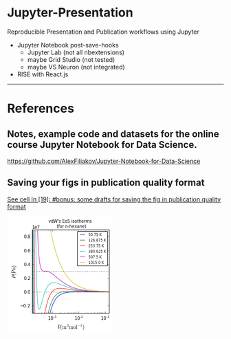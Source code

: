 
# Jupyter-Presentation

Reproducible Presentation and Publication workflows using Jupyter

- Jupyter Notebook post-save-hooks
    - Jupyter Lab (not all nbextensions)
    - maybe Grid Studio (not tested)
    - maybe VS Neuron (not integrated)
- RISE with React.js

---

# References

## Notes, example code and datasets for the online course Jupyter Notebook for Data Science.

https://github.com/AlexFiliakov/Jupyter-Notebook-for-Data-Science

## Saving your figs in publication quality format

[See cell In [19]: #bonus: some drafts for saving the fig in publication quality format](https://github.com/AlexFiliakov/PyTherm-applied-thermodynamics/blob/master/contents/main-lectures/2-numpy-matplotlib-vdW-EoS-isotherms.ipynb)

<img style="background:white" src="data:image/png;base64,iVBORw0KGgoAAAANSUhEUgAAAPUAAAERCAYAAACjE+FFAAAABHNCSVQICAgIfAhkiAAAAAlwSFlz%0AAAALEgAACxIB0t1+/AAAIABJREFUeJzsnXd8VFX2wL93ambSE0ggBBJ6kQ5BBAMkFLFjW5UVO7ru%0AKri4trUQy+qygD917b2siA2xo0LovYTQIVQpISG9t5n7++PNhEkyycyESWbCzPfzeZ955b77zkvm%0AzLnlnHuElBI/fvycP6g8LYAfP37ci1+p/fg5z/ArtR8/5xl+pfbj5zzDr9R+/Jxn+JXaj5/zDL9S%0AtxGEEJmWz2+FEEmW/QAhRKUQYqLlWCeEyBEKy52sN04IUSKE2CaESLN8jmyivEoI8boQYqdlWyOE%0AMNYr01EI8VEz3nGsEGKozfFyIUQvV+vxdTSeFsCP01gdCjYAI4HlwDBgl+X4d2AIkC6llEIIV+re%0AIaUc5WTZGwGjlHIAgBCiB1BdR1ApM4HbXRHAwjjgNLCtGffWQQihklKaz7WetojfUnsYIcR8IcSf%0AbY6/EEJcLIQwCiEWCSF2CSHetLllA3ChZf9C4DUgweZ4vWU/11JffyHEFosF3iqECLEnRiOyPWmx%0AxtuFEFdYTncATlnLSCkPSimr690XJ4RYb9lPEkLssDx/teWcQQixwHJ+tRCihxAiFvgL8E9LWauF%0AvtMi/1YhRCfL/VFCiMVCiE1CiJWWHxarZX9JCLEZuN5yPM9S30YhxDAhxFIhxEEhxKWNydfmkVL6%0ANw9uKFb2W8t+AHDAsv8wMM+yfxVgsuwbgROW/S+BGGCV5XgBcEW9+l8FbrOpX1XvehxQgmId0yyf%0AHVB+KDagtOY6AEcsz+4MHAM2Ai8Ave28UxywzrL/PTDWsh9s824vW/YvBX637M8G7rGpZznwhGV/%0AFvCcZf8zYLBlfzjwg035f9W7/zHL/kvAOkALDGhKvra++S21h5FSbgD6WvqllwG/WS6NAhZaynwP%0AlFn2y4BsIUQ8ECulPAUctFgrW0ttZT3wiBDiH0CUtN8k3SGlHCqlHGL5PG15/tdSyhrL8VbgAinl%0AcaAn8CwQBGwQQvRt4hXXAXOFEH9D+VGxvtv/LO/zC9Cnifu/t3ymAfGW/WTgAyFEGvAuEG1T/qt6%0A9/9o+dyJosjVKF2Wzk3I16bxK7V38DNwBXA98LXNeVvHfNsm8gbgGuCk5XgTZ615rm3FUsrPrdeA%0A5UKI3s2Usfb5UsoqKeVPUsoZKMp5aWM3SSn/DdwNhKP8AES4+NxKy6cZUFv3bX6EhkgpR9iUL6t3%0Af5XN/VUWmaS1rnrybRRChLson9fhV2rv4GvgFmAEsNJybh1wE4ClP2uwKb8ReMDyaT2+H0XZ6yCE%0AiJdSHpJS/p+lbntKba9PvQ64RgihEUJ0AAYDu4UQQ4QQ0Za6tShW9o/GXkwI0VVKuUNK+TxwFIgF%0A1tq822Rgj6V4MWCvz1+f1UKI6Zb7hRCivxP3NBDNjnxHOGvB2yx+pfYCpJTrUJTmd4sVAXgd6CGE%0A2IliCbNsbtmA0m+1KvUOIIqGTW+AmyyDbdtQmstL7JTpX29Ka7KUcjNKCyLNcs8DlqZ/FPCzECLd%0Acm27lPJrO3VamWV5/nZgn5Ryh+XdYix1PAH8zVL2B2CaZVCsF3VbKrbMAC611LkTpduCnfJNhSBa%0Ar9mTr00jzn6H/Pjxcz7gt9R+/Jxn+JXaj5/zDL9S+/FznuFX6vMMIUSQEGKJZV8vhFhmGXga24LP%0AnC2EuKel6ncVIcT7QoienpbDU/iV+vxjOhanFWAoUCilHCalXNnEPYDiL92ikrUe7wD/8LQQnuJ8%0A+Sc6heUXPEsI4XDawuJDbJ3i2S+EyGsNGd3AjcD3QohQ4BNgrOUdwoUQd1h8uXfYzPPGWd7zC2C3%0AbUWWa1uFEP8TQuwVQrzexHOHW/y4M4QQEyz3q4UQL1v8rrcJIS63nH/T4sGFEGKmEOJVy/69Fn/u%0A7UKI923kWC6E+LezPuBSyo0owSG+iaf9VFtzAy5GmQ/e4eJ99wPveVp+J+TUARk2x2OBBZb9TkAG%0AEIwyX70X6IIy310J9LFTXxyKh1Y3FAOQBnS3U242sMSyPxRYY9m/F5hh2Q9Gcc9U2+yPQ5lnNljK%0AhNnU+TpwpWXfJR9wy/ESe+/kC5tPhV5KKdcIIeJszwkhuqF8gdqhfIGnSykP1Lv1ZuDp1pHynIgE%0A8hu5Nhz4VUpZDCCE+AnFV3wTsFdKua+R+/ZKKQ9b7tmB4n99yE65nyyfaSg/BgATUfza77AcBwIx%0AUsrjQohHUMJFJ0spyy3XBwshnkfxKgtF8VT7wXLN1gf8Tst+sqV+q0ecbbRYDkogSmPvdd7iU0rd%0ACO8A90opDwkhRgBvAuOtF4UQXVC+yKmeEc8lKqjrTlof0ch+fX9pWypt9s2AWghxHfAkilfWZbbl%0ApJRSCGH10RbAXVIJWqnPAJTw0Bibc+8Cl0gpDwshHkL5EagvRwMf8EbkDgDKG7l2XuNTfer6CCEC%0AUSKGvrJE/LxN3YgfUHyUv5aWNp03I6XMRwmPtMdmINkyOh6E4npqdTNtakWFBteklN/IuhFdjd2z%0AFPir1ZIKIQZZPnsBU1EWefinEKK9pbwRyBFCBKCMDTiiKR/w7sB+J+o47/BppUZ5/3xZN+KnfnDA%0ATcDnHpCtuawWQiTUPymVEM05KP7h64D5UkprIIYzPtJNlWvM5/ptFJ/1dIsP+1OW8+8C90spT6J0%0Aa6wDcC+gNK+XUXf1E5d8wIUSCVYqpSxo4r3OW3zO91soccg/yLPL8axBCdj/2nI8UFqc+oUQfYCf%0ApZTdPCSuywhlfbGbpZQzPS2LpxBC3AtUSyk/8LQsnsCnLLUQYgGKleolhPjDMoDzZ+AuyzTKLpTY%0AYys3cnbOt01g6b+e8xpfbZxi4GNPC+EpfM5S+/FzvuNTltqPH1/AZ6a0hBD+Jomf8wYpZaMzFj5l%0AqR988jSBKVFIKZk9ciRy3jyklDx5+DDPHjlSxytn89DNFG4uVMrOnt2o905j1+ydr3/O3vGBAzM5%0Aduw/da419XxXNlfqcVTWXe/d2DV3vbM739vd/2tn/h72Nkf4lFLbMq5LFzArC2tqhKC63h9LFaDC%0AXKFcHzduXOP1NHLN3vn65+wdBwcPoaQkrclnNhdX6nRU1l3v7ehv4g7c9d7u/l8788xm4a5fQ2/f%0AAPngk6dlYEqUlFJK+fDDUs6ZI6WU8l9Hj8rHDx2StqQlp8nc33Nla1NcnC43buxT59zs2bNbXQ5P%0A44vvLKVz741lQdTGNp+11AhRx1LXNGGpWxOjsS8VFccwmUprz7WE9fJG4uPjEUIghOCZZ56p3fel%0Azd57x8fHu/R39JmBsgaoVGBRZEfN79YVS4vR2JeSkh2Ehl4E+I5SHzt2zKk+o69xNl7FOfyWGtB6%0AkaUGCA4eSkmJr/uP+GkuvqvU9Sx1A6U2eFKpEygu3uKRZ/tp+/iUUtdpxdTrU1eb6yqwKkCFudxT%0ASj2coqLNHnm2L3Ds2DE6dOhAcnIykydPrj0/b948EhMTmTZtGiaTqc49c+bMISkpiaSkJIKCgigo%0AKGDlypXEx8eTnJzM7bff3uA5SUlJmM1mysvLGT9+POvX28u14H58SqnrYGOpva35HRg4gIqKI9TU%0AlHjk+b7ApEmTSE1NZckSJWHJmTNnWLFiBatXr2bgwIEsXry4TvlHH32U5cuX8/XXXzNixAjCwsIA%0AuPXWW0lNTeWjjz5q8AwhBCaTiVtuuYUZM2Zw0UUXtfh7gS8rtZeOfoMyWBYYOICSkjSPPN8XSE1N%0AZezYsbz88ssAbNmypXZAsimr+v3333PVVWdjfhYsWMDYsWNZuLBh3I+UkgceeIDk5GSuvvpq979E%0AI/iuUnvp6LeV4ODhFBf7m+Cg/P66sjkiJiaGjIwMli9fzrJly9i1axcFBQWEhCi5+UJDQykosB+K%0A/e2333LNNdcAkJCQwP79+/nll1949dVXyc3NbVB+6dKlTJ06tfkv3wy8XqmFEJOFEPuEEAeEEI/a%0AuR4ihPjeEjq5Uwhxu5MVnx39Vqm8ylIDhIQk+JXagpSubY7QarUYDAZUKhWXX345u3btIjQ0lMLC%0AQgCKiopqm9e2lJSUkJubS1ycsgSb0WhErVZjNBoZM2YMGRkZDe557bXXuPHGGxv00VsSr1ZqoaxD%0A/RpwCXABcLNl4QJb/gbsllIOBpKA+UIIx/PvDka/1Qa1hy21fwS8pSgpOTtWsXbtWrp3705CQgKr%0AVq0CFOs6cuTIBvf98ssvXHrp2VTcxcXFAJhMJjZv3mzXSWTSpElcccUV3H///W5+i8bxaqVGydec%0AIaU8JqWsRlmwoH7nRKIsOYvlM1dKWeOwZpXKad9vT2A09qaqKovq6sYWB/XTXFavXs3w4cO5+OKL%0AiY2NJSEhgfbt25OYmEhiYiLp6elMmTIFgJkzzy4gs3jxYq699tra4y+//JILL7yQxMREpkyZQocO%0AHeo8x+o0MmPGDKSUvP56U8umu5GmfEg9vQHXAe/YHN8CvFqvTBDKSp+ngCLg0kbqkrOetvH9fvFF%0AKR95REop5a+5uXLi9u11/GtP/++03D11t0M/3JYkLW2czM1d4lEZWhPl6+inPvX/Ljjw/T4f3EQv%0AAdKklMlCiO7A75Z1xhrMB61bMZcqUUKKTGFcZibjQkOBJka/PTRPbSUkZCRFRRuIiLjEo3L48Twp%0AKSlOl/V2pT6JkkXCSqzlnC13AC8CSGXt7iNAH6BBh3TUuIfZqfqUlNkpMHcuZGUB3tn8BggJuYiT%0AJ9/wqAx+vANbpX7mmWeaLOvtferNQA+h5HTSoSzX+329MscAa+6maKAXcNhhzY6cT4wqTKWtN2Jp%0Aj5CQCyku3oiUnv1x8dO28GqlllKaUPJY/YaSvG2hlHKvUBKpWVOnPg+MEkpKmN+BR6SUjpPZOXA+%0A0YRoMBV7Vql1umg0mnDKynxyTXo/zcTbm99IKZcAveude9tmPxOlX+1cfdZ14es7n9Tz/VaHqKkp%0AcjyI3tKEhFxEUdF6AgP7eloUP20Er7bU7kYgzuZ6cBB6qQ5We9xSw9nBMj/uIzMzk2HDhmE0GjFb%0AvgNHjx5lzJgxjBs3jltuuaU2rnv79u1MmjSJ8ePH88svv9SpJysrqzbI4+677wbg119/rT0XExPD%0A998rvcWwsDCSk5NJTk5u4K32zDPPkJqqpGp78MEHa11Xm4tvKbWtC6EDN1FNiAZTkTcotWKp/biP%0AyMhIUlNT6ziYhIeH89NPP7FixQri4+P5+eefAXjuuef4/vvvWbZsWR3HE1D8vu+66y6WL1+OSqVi%0A586dXHLJJSxfvpzly5cTFxfHhAkTABgwYACpqamkpqba9VYDmD9/Pmq1mgcffPCc3s+nlLoOjgI6%0ADCrM1WbM1Z4dpAoKGkRFxVGqq30yLVSLoNPpCA0NrbPKSmhoKMHBig+TVqtFrVZz5MgRKioquO66%0A67j22ms5c+ZMnXp69epVa3WLi4vrKOuRI0eIjo7GaFTyFe7du5exY8fy+OOP25Vp4cKFbNmyhfnz%0A55/z+3l9n7rFsB39tuP7LYRAE6wMlqkiPPfbp1JpCQ5OoKhoHZGRlzm+4TxEPOPacj5ytnNLItlb%0AJujUqVMsXbqUp556ik2bNpGRkcGOHTtYsWIFzz//PK+88kpt2REjRvD444/z5ptvkpCQQOfOnWuv%0ALVq0qDbwA+DgwYOEhYVx33338eOPP3LFFVfUee5XX33Fd99959J7NobfUmO/+Q3eM1gWGnoxhYVr%0APC2Gx5CzpUtbc6mqquL222/nvffeQ6VSERoaSkJCAgEBASQnJ7NvX9389fPnzyclJYXdu3cTEhLC%0AmjVn/0c//PBDnRBNqxW/+uqr2bVrV4Nnv/LKK8yaNYsTJ040W34rvqvUDuapwXv61aGhiRQWrva0%0AGOcdVrdKK/fccw/3338/vXsrky09e/YkOzsbs9lMWloaXbt2bVBHeHg4oPTTrVFeWVlZ6PX62mtl%0AZWW1A3LWAJL6xMbG8uabb3LTTTdRXl5+Tu/lu0rtoE8N3mOpQ0JGUlychslU4WlRzgtqamqYOHEi%0AO3bsYPLkyWzevJkNGzbw7bff8vLLL5OcnMx3332HRqPh7rvvZty4cTz22GO1/eFZs2YhpeS+++7j%0AmWeeISkpqXaQDOC7776rsyhCRkYGCQkJjBs3jhMnTnD99dfXkcfaDUhISOCvf/2r3aWRXMFnsl4K%0AIeQ/ZmfxBv0pTcmG996DDRvgvfcoqqmh0/r1FCcm1rknfXI6sTNjibw00kNSn2XLluH06PEyYWEX%0Ae1qUFkMI4V8i2A71/y6WY38uLQDqT2k1MU8N3tP8BggLS/TpfrUf5/EtpbalDTW/wd+v9uM8vqvU%0AdlY+qd/0s05peQOhoWMoLFyL2ewdPzJ+vBffVWobSy2EQA2Y6ruKepGl1unaERDQxZ+5w49DfFep%0AbSw1NBGp5SV9aoCwsHEUFCz3tBh+vBzfVWobSw32HVC8JajDSlhYEvn5fqU+VzZt2sTo0aMZM2YM%0ADz30UO15e0EXY8eOZdy4cUycOJGcnJw69Xz88ce1wRsRERHs2LGj0ewfVu644w4OHz6MlJIbbriB%0ARYsWuf39fFep61lqe66i3tT8BggLG0tR0TrM5mpPi9KmiY+PZ/ny5axatYqsrCx2794N2A+6SE1N%0AZcWKFdx66618/PHHdeq57bbbWL58OUuXLiU+Pp6BAwcCDbN/2GKdnpo5cyZjxoyps5Chu/Appa4z%0AsWfHUnt781urjSAgoJt/6eBzJCoqCp1OB5wN3gD7QRfWa2VlZVxwwQV261u1ahVjxoypPa6f/cMW%0AKSVz585Fr9fzwAMPuO2dbPEppa6DnT51g+a3l1lqgPDwJAoKUj0tRuvi7hQdFnbs2EFOTg59+ihL%0AyR88eJCVK1dSUFDAjz/+CMDx48cZNWoUr7/+OgMGDLBbj23wRseOHRtk/7BX/i9/+YurfwWn8V2l%0Armep7TmgeNOUlpWwsPHk5y/ztBiti7OpOaybE+Tn5zNjxgw++OCD2nP2gi46d+7MunXreOaZZ5g7%0Ad67dutasWVNrqXU6XYPsH/V5++23mTp1ap2kAu7Ed5XaidFvb7TUYWFjKS7ejMlU6mlR2izWTJTz%0A5s2jffv2gP2gC9tUOcHBwbWx0bZs3ryZYcOG1fpv28v+UZ9BgwbxxBNPcPPNN7v1vaz4oFJbFNeJ%0A0W9v61MDaDTBBAUNpaBgladFabN89dVXbNmyhUceeYTk5GQ2btxoN+ji1KlTjBs3jvHjx/PSSy/V%0Arkjy97//vdZR6dtvv60z2GUv+4ctVuW/6qqrGD16NA8//LDb38+nAjoeScnmNdmP0pQzsHgxfPSR%0A8glcsGkTX15wARcEBtbeY64yszpwNWOqxtgNqPcUR48+T01NHj16vORpUdyKP6DDPv6ADmdxYvRb%0ApVOBGo8v6l+fiIiJ5Of/7mkx/HgpvqvU9ka/zQ2V1xub4MHBw6msPEllZaanRfHjhfiUUjdYTdTB%0A6DcoXmXeNlgmhJqwsGS/tfZjF69XakdJ5y1lxgkh0oQQu4QQzvlROjFQBt6RqcMekZGXkpf3i+OC%0AfnwOr1ZqZ5LOCyFCgdeBK6SU/YEbnKrciSkt8M5pLYCIiEvJy/vNH4rppwFerdQ4l3R+KvCNlPIk%0AgJQyB2eo73xix/cbLEEdXtanBtDrYwgI6EJx8UZPi9Lm2L17N6NHj2bs2LHcddddgOK+OW3aNMaO%0AHcukSZPIy1PSsS1YsIDRo0dz1VVX2XUW+c9//sPEiRNJTk4GXAsWseJrGTo6Acdtjk9YztnSC4gQ%0AQiwXQmwWQkxzqmYn3ETBe5vfABERl5Gb+7OnxWhz9OnTh7Vr17Jy5UqklGzdupXt27ej1+tZuXIl%0At99+O5999hk1NTW89dZbrF69mmnTpvHWW2/VqWfz5s2Ulpby+++/1yqlK8Ei9XFXho7zYTF/DTAU%0ASAYCgfVCiPVSyoP1C65Z/h+qZCkpKSmMCw5mnDMDZV7a/AaIjLyMjIz76dbtX54WpU1hDdIA0Ov1%0AtYvwWz3ICgoKiIyMJCMjg4EDB6JSqRg/fjzTp0+vU8+PP/7ImTNnSE5OJikpiaeeeoqoqKja6/aC%0ARUaNGsWLL77YQKaFCxdSXFzM559/bldmX0s6fwLIkVJWABVCiFXAIKCBUl+c9Ahp5o+UP1BqKvz0%0AU+21xvrU3jilZSU4+EIqKv6gsvIken39Bsz5g1ixwqXyctw4h2V++OEH/vnPf9KrVy8iIyMRQlBW%0AVka/fv3QaDRs2rSJtLQ0QkJCACUtj3VdbytZWVm0a9eO1NRUbr75ZrZv387gwYMB+8Ei55Khw5Wk%0A896u1LVJ54FMlKTz9R1mvwP+K4RQA3rgQsCuq1WdKS0nR7/VIWpqCr3TUqtUGiIiLiUn5wc6dWq5%0AqB9P44ySusqVV17JlVdeyYwZM/jxxx/R6/VERUWxZ88eFi1axNy5c7nuuutqFbmoqKhBszk0NJSx%0AY8cCkJSUxN69exk8eDB5eXnMmDGDr776qrasbbDI9u3bGyi1NUPH4sWLiY2NPad38+o+tTNJ56WU%0A+4BfgR3ABuAdKeUeh5XXXyShEUutjdRSneO9ixK0a3cVubnfe1qMNkVVVVXtfkhICAaDASklERER%0AgJJto6ioiF69erF7927MZjNLly6tkyUTYNSoUezYsQNQUt527doVk8nEtGnTHAaL1MedGTq83VI7%0ATDpvOZ4HzHOpYifcRAF00TqqsqoanPcWIiIms3//3dTUFKPRBHtanDbBkiVLeOmllxBC0LNnTyZN%0AmoTJZOKDDz4gKSkJKSUffvghGo2G6dOnk5iYSEREBAsWLACUDB3z58/niiuuYPr06SQlJdGnTx9G%0AjhxZm73ykUceAeDFF18kICCAO++8k+DgYLp27cqzzz5bRx57GTq++OKLZr+fTwV0PPZsNq+aLAEd%0Aa9bAY48pn8Bd+/ZxUUgId8fE1LmvcG0hBx86yLANwzwhtlOkp19Cx47TiYq63nFhL8Yf0GEff0CH%0AszixSAKANlpLdZb3Nr8B2rW7mtxc96RB9dP28V2ldtKjTNdBaX57swWJjLyK3Nyf/QsS+gF8UKlr%0AVdNZ3+8gDQgwlXjntBZAQEAsBkNPCgpWeFoUP16ATyl1gygtB0sEW/H2wTKA9u2v58yZrz0thh8v%0AwKeUug71Qi8ba36DotTe3q9u3/46cnK+9Qd4+PFhpXay+Q3KYJm3W2qDoSt6fRd/ZkwnaCyLxrx5%0A80hMTGTatGmYTCaysrJISkoiOTmZfv36MWvWrDr1rFy5kvj4eJKTk+0mik9KSsJsNlNeXs748eNZ%0Av359S78a4JNKbVFcJ51PoG00v8HaBP/KcUE/DbJonDlzhhUrVrB69WoGDhzI4sWLiY6OZvny5aSm%0ApjJp0qQGXmAAt956K6mpqXz00UcNrgkhalcunTFjBhdddFFLvxbgc0otaGo10fNDqb/xN8GdoH4W%0AjS1btjDO4o5qz6quWrWq9rotCxYsYOzYsSxcuLDBNSklDzzwAMnJyVx9df2I4ZbD6z3K3IlAIBux%0A1E01v3XROkp3ef8620ZjDwIC4igoSCUiYpKnxXEbK8QKl8qPk+OavB4TE0NGRgZ6vZ6rr76aCRMm%0AUFBQUCd4wzbmeevWrQwaNAiVqq4NTEhIYP/+/VRWVjJhwgQmTpxIZGRknTJLly61G5XVkviUUjdl%0AqZtqfmujtVQt835LDRAVdTPZ2Z+fV0rtSEldRavVotVqAWqzaISGhnLixAmgYfBG/bW9rVgX9zca%0AjYwZM4aMjIwGSv3aa69x44038ssvv9QJ+WxJfKr5rRKqJi11W29+A0RF3UhOzmJMpgpPi+K12Mui%0AkZCQwKpVSoKE+sEbv/32G5MmNfyRLC4uBpQ47M2bNxMfH9+gjLUvfv/997v5LRrHp5RaaX5brLO9%0A0W87SwRD21JqvT6GoKAh5OX5V0RpDHtZNNq3b09iYiKJiYmkp6czZcoUAA4cOEB8fDx6vb72/lmz%0AZiGl5Msvv+TCCy8kMTGRKVOm0KFDhzrPsQZqzJgxAyklr7/+equ8n08FdDz1fCFzqjtRmVIM+/bB%0AlCnKJ/DeqVNsKCrivT59GtxbU1jD+tj1JBYntrbYzeLUqffIy/uZ/v3dn9C8JfEHdNjHH9DRBHUG%0AylyYp1aHqDFXmzGVea+rqC1RUTeQn59KdXWup0Xx4wF8SqnrDJS50KcWQtQGdrQFNJpQIiMvIyvL%0A/npXfs5vfEqpm7LUTfl+Q9vqVwN06HAbWVkfe1oMPx7Ap5TakaVurPkNFqU+3XaUOjx8ApWVpygt%0A3e1pUfy0Mj6l1CrRdJ+6KUsd0C2AikNtZ5pICDUdOtxKZuYHnhbFTyvjU0rdwFI76XwCYOxtpGxf%0AWQvL5146drybrKxPMJsrPS2KV5GZmcmwYcMwGo21CwJCw4AOgClTphAREVG7WD8ogRrWQI8VdpYv%0AnjVrFmPGjOHvf/97g2t33HEHhw8fRkrJDTfcwKJF7p+h8Cmlbq6bKFiUen/bUmqDoTuBgYM4c+Zb%0AT4viVURGRpKamlrHwcReQAfA22+/bTdjxrJly0hNTW3gD56WlkZpaSmrVq2isrKSrVu31rlunZ6a%0AOXMmY8aMseupdq74lFI3100UwNin7Sk1QEzMdDIz3/W0GF6FTqcjNDS0ztxvYwEd0dHRDebOrRk7%0Apk6d2iAv1oYNG5g4cSIAEyZMaBAYIqVk7ty56PV6HnjgAXe/GuBjvt+OLHWTo98ddZjLzVTnV6MN%0A17a0qG6jXbspZGQ8QFlZBkZjT0+L0yxWrGjUz8Iu48a57sDSVEBHfb755hvCwsJYuHAhzz33HPPn%0Az69Tj3Vd79DQUPbsabgE/aJFi1o0ttrrlVoIMRl4GaVV8b6Uck4j5RKAdcCNUspGOipNh1425iZq%0AqR9DLwNl+8sIHRnanFfxCCqVno4d7+LUqTfp0cNu4hKvpzlK6gxWN05QFPDkSSWjk71sHLZYr02Z%0AMqVBHHVYkY4RAAAgAElEQVRoaChFRUVN1vP2228zdepUli1bRlBQ0Lm+RgO8uvntTH5qm3L/RsnU%0A0Xh9TVhqR81vUJrg5fvPLXuCJ4iJ+QunT3+CyeT94aOtiZSytmmdkJDAypUrgYYBHdayVqyBHGvW%0ArGmQbeOiiy5i2bJljdYDMGjQIJ544gluvrl+Bin34NVKjXP5qQEeAL4GspuuToBo3pQWtM0RcICA%0AgDjCwhLJyvrM06J4BTU1NUycOJEdO3YwefJkNm/e3GhAx8yZM/n000959NFHee+99wBITk5m7Nix%0AzJ07lyeffBKAOXPmkJmZyZAhQ9Dr9YwZMwaNRsPw4cPrPNvaOrjqqqsYPXo0Dz/8sPtf0Ppr5Y0b%0AcB1Kbizr8S3Aq/XKxADLLfsfAtc2Upd84QWzJAUppZTyzBkpIyOllZ3FxbLfxo2yKbK+yJI7r9nZ%0AZBlvJS9vqdy0qb80m82eFqVRlK+jn/rU/7tYjhvVG6/vUzvBy8CjNseNjqosW/YM1MBs82yShg6t%0Am5/agZsotN0RcICwsGSklOTnLyMiYoKnxfHjIq7kp/bq0EshxEggRUo52XL8GMqv1BybMoetu0A7%0AoBS4R0r5fb265IsvSh6vFJieNqEqKIRu3SA/H4BD5eVMSk/nkJ0+kBVTuYk14WtILElEpfH2nktD%0AMjM/4MyZrxg48BdPi2IXf+ilfc630Mva/NRCCB1Kfuo6yiql7GbZuqL0q/9aX6HrIC1/IBdCL62o%0ADWr0nfSUH2h7g2UA0dF/pqRku98f/DzH5ea3ECIIGAX0BEJQLONpYK2U8qQ7hZNSmoQQ1vzU1imt%0AvUKIe5XL8p36tziU3zoC3ozRb4CwsWHkp+YT2C/QpXfxBlQqPTExf+P48fn06eN9PuFxcXF1ppn8%0AKMTFxblU3mmlFkL0Q0kArwPSgVPAPsAARAB/F0KEAb9LKZufXLce0on81Dbn73RcY+OW2hmlDp8Y%0ATvbCbGLvj3X8KC+kU6f72LixJxUVzxIQ4F3vcPToUU+LcF7glFILIW4EjMDfpZRNRgcIIRKEEI+i%0AjFJ7XTu1MUvtTPMbIHx8OAfuO4C52oxK6+29l4ZotZF06HAnx4/Po2fPlz0tjp8WwNlv5Xop5YeO%0AFBpASrkZmAd4nduVECBQKZbaxSgtK7ooHQHxARRvLm5JUVuUzp1nkZX1CVVVZzwtip8WwCmlllL+%0A0dg1IYRKCHGzEOJvNuVNUsrT7hDQ/QjM0tzs5jdAxMQI8n/PbykBWxy9Pob27f/EiRP/52lR/LQA%0AzWo/CiHihRBfCiFSgaXAPcB4t0rWQjTZ/G7C99uW8Inh5P2e11IitgpdujzGqVNvU1WV42lR/LiZ%0A5nYK/wrMAX4A7gAeB+wOXnkfjQ+UmcCpedLQxFDKD5RTuq/t+lIbDPFERf2J48fneloUP26muUq9%0AE0gDKgCtlHIDoG/6Fu+gMUsthEANTjXB1QY1sTNj+eNfjfZK2gRduvyTzMx3qarK8rQoftxIc5U6%0AFsgDtgGLhRCvoTiGtAHsW2pwrV/d6YFO5C3Jo+xA23QbBQgI6Ex09DSOHfuXp0Xx40aapdRSyheB%0ALlLKjShBF0eAf7pTsJbDYqmtTg62DihO+H9b0YRo6PRAJw4/fhhpbruujXFxT5KVtYDy8kOeFsWP%0Am3BJqYUQ44QQs4QQ3aSURQBSyv1SyvlSyqMtIqEbUaa0bCw1NGuu2krnhzpTlVVFxt8y2qzPsk7X%0AntjYmRw58qSnRfHjJpxWaiHErcBnKJY5VQjR3cEtXkrzlzSqjzpQzcCfB1KSXsLOy3dSsLKgTSp3%0A586zKChYRVHRJk+L4scNuOL7PRaIk1LWCCE6AbcCrZtN2w3UWmo426+25A121gHFFk2IhkHLBnH6%0Ao9McuO8AFccqMHQzoA5WI7QCoRIIrUAdokYXrcPQ3UDQkCBCRoSgDmydfMWOUKsD6dr1eQ4efJAh%0AQ9b6/a/bOK40v49LKWsALIEbja/M5qX8/nsKVkudkpJCipS1ljolJYXS99+vbX6npKTUiWFt6lht%0AUPNu1rv8/KefGZU5ij6f9uHLPl+ysOtC4p6Oo/NDnflYfMxbh9+i4lgFR544wt3hd3Nfj/s4/fFp%0ATOUml57XEsdvvXWUt946Snb25x55vv/YteMmaWoFBdsN+Ge943vqHT/hbF2e2AA5Z46UAbPDZU5p%0AjrKEhE4nZXl57YoSPTZskPtLS2VrUF1cLU9/flqmX5Yu17RfIw8/eVhW5Ve1yrMbo6BgjVy3LlZW%0AVxd7VA4/TYMbVz65Uwgx2Oa4hxDiCpvj4UAbmBtpvE8doFJR4aRX2bmiCdIQfVM00TdFU5ZRxh//%0A/oNNPTfR+dHOxM6IRaVr/WCR0NDRhIUlcfRoCj16zGv15/txD64o9SngpyauB5+jLK2C3T61BYNK%0ARXkrKbUtxp5G+rzfh7L9ZRz8+0FOf3CaXm/3Iiyx8WVqW4ru3eexeXN/OnS4laCgga3+fD/njitK%0APVdK+UNjF4UQXh/yo4z/NG6pDSoV5SbPJZY39jYy4KcB5CzOYc9Ne2h/fXu6vdgNtbH1BtR0uii6%0Adn2OAwfuZciQNQjhHYN5fpzH6TZeUwptuf7zuYvTCkgbS10v/NJTltoWIQTtr2lPws4EqrOr2Zqw%0AlZKdJa0qQ8eO0xFCy4kT/23V5/pxDw6VWgjRVQjhtAuoECLSstyQV9JU4nmDWu1xpbaijdDSd0Ff%0AujzahfTkdE69d6rV5sCFUNG79/scO/a839OsDeKw+S2lPCKEQAgxBzgOLAf2SJtvmBAiELgQJfwy%0AF2XZXi+lnqWuN1DmLUoNitXucGsHgkcEs/v63RSuKaTXm71QG1q+SWw09iQu7nH27buDwYOX+5vh%0AbQhnF0k4IqV81FJ+B1AjhKgUQiwVQiwB3gDigXlSypeklN6jGfVo0lK34ui3KwT2CWTYxmHISkna%0AxWlUHKtolefGxj4ICI4fn++wrB/vwdV5kz7AQGAKygqfd0kpJ0spb5NSfiClbAPLgTRuqT09UNYU%0A6kA1fRf0JXpqNNtGbqNgdcv7/gihpm/fTzh+fC7Fxdtb/Hl+3IOrSp0updxtGTS7Abi0BWRqURxZ%0Aam9qftdHCEHnhzrT56M+7L5+N6feO9XizwwIiKNHj1fYs+dGampad8DOT/NwVamrrTtSygqgTf2X%0AlSktVeOW2osGypoi4pIIhqwewvG5xzn494NIU8sOoEVHTyU09GIyMu5rkwErvoarSn2bEGKaEKKb%0A5bjK3QLVRwgxWQixTwhxwLL0cP3rU4UQ6ZZtjRBiQJP1WRceVG5uU5baFmMvI0M3DKVkZwk7r9xJ%0ATVFNiz6vZ8//UlycRmbmuy36HD/njqtKXYKSSnajEOIUMEsI8VchRDchhBML6buGk/mpDwNjpJSD%0AgOcBB9+6pt1EvbVPbQ9tuJaBvwwkID6AbRdto/xwyy2zrlYb6d9/EUeOPElh4foWe46fc8dVpZ4t%0ApbxeStkemAx8DkwCtgAt4angMD+1lHKDlLLQcrgB6NRUhY7cRL1x9LspVFoVvd7oRcx9MaSNTmvR%0AATSjsRe9e7/P7t03UFnp1gxLftyIS0otpdxis79DSvmKlHIKSrbJllDqTihz41ZO0LTS3g04SOno%0AwE20jSm1ldj7Y+nzsTKAlvlhZos9p127K+nU6W/s3HkVJlPbXU31fMYt+amllGYhxOfuqKu5CCGS%0AUJYrvrixMr/9lkJlZQEvV7zMtZdeyzgv9ihrDhGTIhi8cjC7rtxF6e5Sus/pjlC7f8GDLl0eo6xs%0AP3v33sIFF3ztd0xpYVasWMGKFSucv6GpuExPb8BIYInN8WPAo3bKDQQygO5N1CXnzpUy9OluMiM3%0AQwlMjYuT8siR2jjV786ckVfs2NEwgLWNUZVbJdPGp8n0yektFqNtMlXKtLTxcv/+v0iz2dwiz/Bj%0AHxzEU3t7hjeH+amFEF2Ab4BpUsomHZVro7SaCr1sQwNljaGN0DJwyUAMvQ1sG7GN0r3ubyarVDr6%0A919EUdEGjh171u31+2k+Xq3UUkoTSvrc34DdwEJpyU8thLjHUuwplFS6bwgh0oQQTa6eJ6SD0e82%0A3Py2RaVR0fPlnnT5Zxe2j93OmUXuj4zVaEIYMOAXsrIW8Mcf/kUVvAW39KlbEukgP7WUcjow3fka%0Amw69bGuj347oeHtHAvsHsvv63RRtKqLr811Radz3W67Xd2DQoGVs3z4GlUpHbOwMt9Xtp3l4taVu%0ACdpK6KU7CRkewrAtwyjZVkL6hHQqTzvMSOwSAQGxDB68nBMnXvEHf3gBPqfUDgM6zkOlBtC10zHw%0Al4GEJ4WzdehW8pa6N2tnQEAcgwev5NSptzlyZLbfndSD+JxSOwzoOA8GyhpDqAXxs+Pp+2lf9t22%0Aj8NPHMZc7b4fsYCAWIYMWUNu7o9kZPwVZUjET2vjc0rdlhZJaCnCx4czfNtwStJKSBudRlmG+5L8%0A6XRRDB68nPLyg+zaNcUf2eUBfFOp29giCSYpyaysZHdpKXtKS/mjooKqc5RTF61jwE8DiJ4WTdqo%0ANE6+edJtTWZlVPxntNpo0tIuprz8qFvq9eMcXj/67U7qJMiDBpZar1JRLSUmKVF7OPXM7tJSPjl9%0AmpUFBWwvKSFUoyFCqwWguKaG7OpqYnQ6BgQFMTIkhMTQUC4KCUGrcv53WghB7AOxhE8MZ9+t+8hZ%0AlEOvd3thiDecs/wqlZbevd/l5MlX2bZtJP36fUZ4+PhzrtePY3xKqRUat9RCiNoF/QPVnnF93FxU%0AxMOHDnGwvJxbO3RgTvfuJAQHY6wnj0lKDpeXs6O0lPWFhcw6eJCD5eVMCA/n2vbtuSIykhCNc//e%0AwD6BDFk3hBPzT7B1+Fbin46n0986nbOLqRCC2NiZBAYOZO/ePxMTcy9xcU/63UpbGJ9T6qYsNZwd%0ALGttpa40m3no4EEW5eTwfNeu3BodjaYJq6sWgp5GIz2NRq5r3x6A7KoqfsrNZUFWFvcdOMCkiAhu%0AiY7msogIhxZcpVHR5dEutJvSjv337Cfrf1n0erMXwcPOPUdDeHgSw4ZtYc+eqeTnL6dv308ICOhy%0AzvX6sY+/T12vb+qJaa2TlZVcnJZGZlUVe0eM4M6OHZtU6MaI0um4o2NHfhw4kCMjRzIpPJx5x48T%0Au349Dx08yJ5Sx+6ixt5GBi8fTMx9Mey4fAcH/nqA6txqh/c5Qq+PYfDgZURETGbr1uGcPv2xf9qr%0AhfA5pXZkqVt7BPxkZSXjtm9nSrt2fH3BBYQ62WR2RIRWy/SYGFYPGcKaIUPQqVRMSE/n4m3b+OT0%0A6San7oRK0PGOjozYMwKhFmzqu4kTr5zAXHVufxch1MTFPcbAgb9x/Pj/sXPn5f5BtBbA55TaoaVW%0Aq1ttBDynqoqk7duZ3rEjT8TFtVhe6J5GIy9268axkSP5R+fOfJ6dTef163kwI4O9TVhvbYSWnv/t%0AyaDUQeT9msemfpvIWpiFNJ+bhQ0OHsywYZsJDR3N1q3D+eOPOZjN7vVy82V8TqmFbHzhQWi95neN%0A2cxNe/ZwTbt2PNKldfqXWpWKKe3b88vAgWweNowgtZrx6emMSUvjf01Y76D+QQz8eSC93+7NiZdO%0AsHXYVnK+zzmn5rNKpSUu7gmGDdtIYeEaNm/uT07Od/4muRvwKaW2hl42tvAgtJ5X2RNHjiCE4F9d%0Au7b4s+zR1WDgeYv1fjA2lk+zsui8fj0zMzLYUWLfYSR8fDhDNw4lbnYcR2cfZevQrWR/lX1Oq5ka%0ADN0ZMOAHevT4L0eOPMn27WMoKFjT7Pr8+JhSQz03UQ9Z6rWFhXyalcXnffs2a0DMnWhVKq5t355f%0ABw1iy7BhhGo0XL5zJwlbt/LGyZPkV9cdJBNC0H5Ke4ZtG0b8s/Ecn3+cTX03cfLNk5jKmv9jGBk5%0AmeHDt9Ohw13s2zeN9PRL/MrdTHxOqZsKvYSWj9SqNJu5e/9+/tuzJ+10uhZ7TnOINxh4tmtXjo4c%0AyfNdu7KqoICuGzZw/a5dfJeTQ2W9Of12V7Zj6Pqh9H6/N3m/5rG+y3oOPXyI8kPNW9VUCDUdO97O%0AiBH7ad/+evbtu420tERLs9z7PP28Fd9U6iYGylp69PvFY8foYzRybbt2LfaMc0UtBJdERLDwggs4%0AOnIkkyIieOn4cWLWrWP6/v0szcujxvI3EkIQlhjGgMUDGLZpGFJKto3cRvqkdLK/yMZc6frfUqXS%0AERMznREj9tOp0/0cO/YvNm7sxfHjL1Fd7d7osvMRn1NqZ5xPWmr0O7Oykv+ePMkrPXq02Ei3uwnT%0AarknJoaVQ4aQNnw4vQ0GHjt8mJj167ln/35+yc2tteCGbgZ6zOvByOMj6XB7B069e4p1MevYf+9+%0AClYVuDxqrlJpiIq6kaFDN9K376cUF29jw4Zu7NnzZ/LylvqjwBrB5zzKnHI+aaGBsueOHeOODh3o%0AEhDQIvW3NF0CAvhHly78o0sXjpaX801ODv86doyb9+xhYkQEV0RGcmlEBFEBOqKnRhM9NZqKPyrI%0A+iyLjPszqM6rpv117Wl/bXtCRoc4vQKLEILQ0IsIDb2I6uo8srL+x+HDj1FVdZqoqBuJirqR4OCE%0ANvND2dL4nFI75SbaApb6YFkZX2Zns//CC91edy1lZbB5M2zfDgcOwPHjkJMDRUVQU6O8q14PRiOE%0AhUFkJERHQ6dOEBsLcXHQtStERVmnChol3mDgoc6deahzZ7KrqvgxN5cfcnKYmZFBd4OBSyIimBAe%0AzqhOIcQ9Hkfc43GU7i3lzDdnOPj3g1QeryTi0ggiLosgYlIE2gitU6+o1UYQGzuD2NgZlJbuITt7%0AIXv3TsNsLqddu2uIjLySsDBlaSVfxaeUunY1UQfOJy2h1C/+8Qf3d+pEpNa5L6/TFBbCl1/CwoWw%0AcSP07w9Dh0KfPjBxIrRvDyEhYH1uVRWUlCj35eRAVhacPAkbNsDRo3D4sFKme3fo3Rt69VLq6t1b%0A2YIb+oJH6XTc2bEjd3bsSLXZzPqiIn7Ly+OJI0fYWVLCiJAQxoSGMqZDGBc+3pn4J+Op+KOC3B9z%0Ayf4smwP3HMDY20j4hHDCksIIHR2KOtCx731gYD+6dn2W+PhnKCvbS07Otxw58iRlZXsJCxtLePgk%0AwsPHYzT28Skr7lNKreDYUhe7ufl9urKSRTk5ZIwY4cZKT8P8+fD++5CUBH/7GyxebFfpXKagADIy%0AlG3/fvj+e+XzwAHFuvftW3fr06fWumtVKsaEhTEmLIzngaKaGlYXFrK6oICnjhxhe0kJvY1GRoaE%0AcOG1ISTc1o2R6gBKNhRRkFrAseeOUbytmMALAgkdHUrIRSGEXBiCvou+UcUUQhAY2I/AwH7ExT1B%0AVVUO+fm/k5+/lOPH52E2VxAWNobQ0NGEhIwiKGjQeW3JfU6p6ywR3Mjod3aVe5N5vnHqFDdFRbln%0ACstkgjfegGefhZtvhh07lKazOwkLg4QEZbPFbIZjx2DvXti3D7Zuhf/9T9k3mc5ac6uF79mTkB49%0AuDwykssjIwFlSm9rcTGbiopYkpfH88eOkVlZycCQIAbfEsTAe6Por44neo8J06ZSsj7L4uBMJV1v%0A0NAggocGEzQ4iMCBgRh6GOz2y3W6dkRH30x09M0AVFQco6BgFYWFa8nMfJ/y8kMEBg4gOHgYwcFD%0ACQoajNHYD7X63OPIvQGfU2pnLLU7R7/LTCbeOnWKNUOGnHtlWVlw442KzKtWKVayNVGplD53165w%0A2WV1r+XkKNZ83z7Fon/2mWLpDx2C8HClOd+9O/quXRnVrRuj4uMhPh569aIQ2F5SwvaSEjYXF/Nh%0A6Wl2a0oJHaOh72QjvQ2R9C/S022/pGZvNSULsih7vJSqzCoMPQ0E9gvE2MeIobcBY08jhp4GNCFn%0Av9oBAXF06DCNDh2mAVBTU0JJyTaKi7dSULCSEydeobw8A70+jsDACzAa+2I09sZo7I3B0AOtNqLV%0A/sTuwOuVWggxGXgZZfrtfSnlHDtlXgUuBUqB26WU2xutr5VDL7/IzubCkBB6GY3nVlFaGlx1Fdx5%0AJzz9NHhoEYdGaddO2UaPrnvebFb67AcPKv31I0fgl1+U/vvRo5CTQ2hMDGM7d2Zs585Kq6NTJ8wx%0AMRzv2JG9Wi37tVp2hVbx7YByDvYo5+SkSjrodPQyB9E/U0P3YyY6/lFE6Od56I9UIw9XogpQYehm%0AICA+gIC4APRd9Og769HH6tF30hMalUhY2BgbMasoKztAWdkeSkv3kJf3MydOvEx5eQZCaDAYuhMQ%0A0JWAgHj0+i4EBHRBr49Fr++EVtseJeuyd+DVSm2Tn3o8cArYLIT4Tkq5z6bMpSg5tHoKIS4E3kLJ%0AwdVYrU1bajcPlL2fmXnuARsbNyoK/cYbcN117hHMSUxmE0WVRZRUlVBWXUalqZIqUxU15po6wRdq%0AlRq1UKNRadCqtejUOnRqHXq1noD2IQR0HIVu3LiG/eLKSjhxQtmOH1c+Dx1CtWoVcadOEZeZyeTT%0Ap0GnU/rtUVFUd+jAiS5dONKpE3+0a8exbmGkDwjkuF7PSZWKk2aJNq+GfjkV9MiupvOZEqLWC8IX%0Amwk+bUafbUJVYEK006CJ1qHvoMMYrScg2oC2/UgC2iUS3E6LNlKLOlKNCC2kOuAYlTV/UFFxlLKy%0APeTlLaGy8gSVlScwmYrR6aLQ6Tqi00Wj1Uaj00Wh1bZHq22HVhuJVhuJRhOBVhuBWh2KStVyqufV%0ASo1NfmoAIYQ1P/U+mzJXA58ASCk3CiFChRDRUsos+1W2nqXeV1rKoYoKLo04h+ZbejpceSV8+CFc%0Afrlb5LKlylTF3jN72Zm9kwO5BziUf4gTRSfILM4kuzSb4qpignXBBOuDMWgMBGgC0Kq1aFQaVBbr%0AJKXEJE2YpZlqUzU15ppa5a+sqaTSVEl5dTk15hr0Gj0GjQGD1oBBY8CoNdbuG7QGDF0NGHsZMWgi%0AMGg7Kec1AYRVCMJLaggrqiK0sIKgonJiTu2g294yDIWl6IpK0RUWoyksQV1YRHVZBVnBwZzu0pns%0Ajh3JiormcLd2nAkLIzc4mLyAICqrjFAagKpYi6ZYTWS+JOoIRBRCWJEguFgQWAwBxaAvBqntgCko%0ABnPIxcgQNSJEjSpYjSrEhIzKpyYin8qwPFRB+agCCxCGXaArAG0+ZnUBZlFADfmYZDFqYUStCUOj%0ADkGjDUWtCUGjCUGtDkatDrJsgbWfKpURtdqISuW4xeftSm0vP3X9IeT6ZU5azjVQakcLD4LFTdRN%0Ao98fnD7NrdHRLi0GWIfMTMVCv/aa2xS62lTN2uNr+e3Qb6w4uoL0rHTiw+LpH9Wf3pG9mdRtEl1C%0Au9AxuCNRgVGEBYTVKm9TSAnFxZCfr0yLFxUpM2elpVBermxl5SZKqyooqyqnvKSC8ppyKk3lVJrL%0AqZLlVJnLqJRllMgKqinDJMqpsW6UYRIV1IhyTFQo+8ZyTIGV1HQqx0wlNcKEWagxYcQk1Khrygis%0A3EFQ5VaCKmsIPaEm7JCGkCoN8VUqQqoEQVUqAqsFxmqBRuiQaiNmrZGaIAOFkQbOaAOo0hmo0gZQ%0ALYyYRTAmGYg0GzFLA2ZpRJoC4IQe1VEtalMM6uouqGs0aKrVaKsFukoVmhoVARVm9JWgrzajV5Wh%0A05ai1Zeg1pejMpRiDi7DHFiGDCxDGguQxnIIKAdDBcqNFQi947hzb1dqt/Lf/46jMOYYHxd/zKeF%0AnxK/fz8pFquckpICwPgHH6TcbK49bu7nU7Nn88bx42x97bXm1fPUU/Dhh6Tcey/86U/nJI+UkukP%0ATWdb5jb+GPIHXcO7YlhjoGdYT36b+xtBuqDa8rel3Ga3nkcfTSEnB8aNS+HwYVi8OIXiYggMTCE7%0AG7KzU1CroUOHFEJDoaAgBZ0OBg5MwWiEPXtS0GggMTEFrTaQTetTUKlg4kTlvmXLUhACLr1UOb9k%0AifLcyy5TPn/+OQUwctllKUhpPYbJk5XjJUuUz4kTlc/fflM+x49XPn9fOhuzNNFn3KOYZDWrV7yA%0AWZoYlvgANbKazateQWJiwMV3U2OuZsfad5FlJnqP+jNmTOxZ+wmSUrpfNBkzJg6u+xIw0yNhMuqa%0AIg5t+hGVNNFvUCJqUxX7tq9EmE0M7j8ctbmG9J2bQC0ZmjAYCaTtSQMBgwcMApUgbcd2RLGKYf2H%0Ao6pWs23tboRUMeKCiziVdYpNe9YjEMS2i8MRwpuD0oUQI4EUKeVky/FjKLl559iUeQtYLqX8wnK8%0ADxhbv/kthJAvvyyZf2YC79/xKBO7T4RrroFp0+Daa2vLbSkq4t4DB9g6fPg5yf5rXh6zjxxhw7Bh%0Azavg6adhyxb46SeH3l2NYZZmFu1dxItrXqSwopDpQ6dzU/+biAtr+otRUABr1yr+KFu2KA5qpaXK%0AdHTPnsrgd5cuyphWx46KU1q7dkq310/LI4RAStnol8LbLXVtfmogEyU/9c31ynwP/A34wvIjUNB4%0AfxpwFE/tpoGyL7OzuTEqqnk3r18P77yjjHg3U6FXHF3BzCUz0av1pIxN4fJelzfajJZS6bp/953y%0AG7J3L4wYAaNGwV/+AoMHK0rsQ05ZbRqvVmoppUkIYc1PbZ3S2iuEuFe5LN+RUv4shLhMCHEQZUrr%0AjqZrbTzpPLhnoKzKbGZxTg4p8fGu31xdDXffDf/9r2IGXaSwopAZS2aw8uhK5k6cy/X9rm/UE+v0%0AafjgA/j0U2UQ+pprYM4cRZn1etdF9+MdeLVSg+P81Jbj+52tz6mVT85xoOz3/Hz6Go10bk401ptv%0AQkwMXH+9y7duOLGBG7++kct7Xs7uv+4mUBdot9yePfDvf8MPP8ANNygD6xde6LfE5wter9RuRzZt%0AqQPVakrOUam/zM7mT81peufkwHPPwYoVLmvYJ+mf8I/f/sF7V73HVb2vslvm2DF44glYuhRmzoRX%0AXymfM6QAAA99SURBVFU8Qv2cX3iPG0wroExpqZq01MFqNVVS1lm6xxWqzWZ+yM2tzZrhEi+8oLiB%0AXnCBS7fNWzePlBUpLL9tuV2Frq5WLPPQoYq35sGD8PjjfoU+X/E9S+1gNVEhBBEaDXnV1XRsRsdy%0AdWEhPQwGOrl6b3Y2fPQR7Nrl0m0vrH6Bj7Z/xKo7VhEb0jCw48ABJe6jXTsl/qI53Xw/bQufstTg%0A2PkElOwWudXNSzXzfU4OV1oiklzipZcU7YuJcfqWd7e+ywdpH7Dy9pV2FfrLLxVX7LvugiVL/Art%0AK/ikpW7KTRQgUqslt6bG5ZqllHyfm8u3/fu7dmNeHrz7rjKF5SRLDi7h6RVPs+r2VXQMrjtKLqXS%0Akn/nHfjtN3BHgJiftoPPKbUzljpSo2mWpd5TVoZJSgYG2h91bpT33lP8u50M/DhWcIzbFt/GN3/6%0Ahp6RPetcM5vhgQcUx5H1610y/H7OE3xOqZ221M1QamvT26Wlc8xmeOst+OILp4pXm6q56ZubeHjU%0Aw1zc5eIGVd1/v+IBtny5soqRH9/D5/rUjkIvoflK/VNuLle42p/+9VeIiGi4ykgjPLvyWSINkcy6%0AaFaDa088Adu2Kf1nv0L7Lj5nqR0tZwTNU+r86mrSS0sZ6+o80Ztvwn33OVV0Z9ZO3t76Nul/SW/g%0A8vnOO/D110qT26/Qvo1PWera1UQdjX43o0+9LD+fi0NDMbiyIsnJk7BmDdx0k8OiJrOJ6T9M51/J%0A/2owMLZmDTz1FPz8szJ15ce38SmlVqjnJuomS70kL4/Jri6G8MUXMGUKODGw9uH2D9Gqtdw19K46%0A58+cUWbCPvxQiaDy48fnlFo4COgA16e0pJT8mp/vulIvWABTpzosVlpVyuwVs3lp0kt1mt1Swm23%0AwZ//3HAdQD++i8/1qR2FXoLrU1p7ysrQCEEvgwtLzB44oKzHlZTksOj/bfg/xsSNIaFT3cG0jz9W%0AIq2++875x/o5//E5pXbWUue5oNRL8vK4JDzctamszz9X/Lwd9MFzy3J5ecPLbJq+qc7506fhkUcU%0A5xJ3J/3w07bxuea3M5Y6Qqslr6buaplN8VteHpe42vReuFDpDDvg9c2vM6XPFLqFd6tz/sEHlbDr%0AwYNde6yf8x+fs9SOQi8B9CoVOiEoNpkI0TT9J6owmVhXVMQX/fo5L0NGhrJmkIM0PKVVpby26TVW%0A37G6zvm1a2HdOmWBAz9+6uNTlrp2NVEHlhqcHwFfW1RE/8BAwlxpA//4I1xxhfL8Jng/7X3GxI2h%0Ad7uza0SYzTBrluLbfa75Afycn/iUUis4ttTgvFL/lpfHxPBw10SwKnUTmMwmXlr/Eo+MfqTO+S++%0AUH6HnBg09+Oj+KZSO2upnZjW+j0/n0muKHVhoZJDesKEJostObiEqMAoRnQ620Q3mZS8eC+84NDI%0A+/FhfO6r4czoNyjTWo5GwM9UVXGovJwLXfHL/PVXuPhihw4nb299m3uH3Vvn3NdfK7nmxo93/nF+%0AfA+fU2pnLbUzCyUszc9nbFiYaxk4fvrJYbaN44XHWfPHGm7qf9Z91GyG559X3EH9CwT6aQqfU2qn%0ALbUTzW+XXUOlhGXLYNKkJot9kPYBN/e/uc5qoD/9pCzbO3my84/7//bOPbiq6orD348EtCFIQUSp%0AFAgCBrQ1arUirca0llrp2AGKRYc+rK+OrZ06nalOnSn0n9bp1Ldjx9GOiLX4CG0FrAimQSpYKQ+B%0A8BRS1MqrgEiYIBBW/zg3yU3IPfdecnPvzbnrmzkz5+yz9z57J/ll7bPP2ms7hUnBiRoLDzzYTDKv%0AMjPjtXRdQ999N/hHMmJEaL3PrHmGmy68qU36ww8H36bdSjvJyFtRS+on6TVJmyQtkNS3gzyDJdVI%0AqpO0VtKd4XUGljos8GAzyWa/1xw6RGlREcPTcQ2tqQncQkOUufzD5RSpiIsGXdSStmEDrF0bxOh2%0AnGTkraiBu4FFZnYuUAPc00GeY8BdZnYeMBa4Q1J5eLXJl14CDOjZkz0hoj6pVVk1NVBVFZpl9rrZ%0ATD1/ahuX00cfhVtv9V0znNTIZ1FfB8yMnc8EvtU+g5ntNLPVsfMGYAPBNrYhJF96CVBeUsL6Q4cS%0A1rIg5u+dMmZBjKGQBRxNx5t4vu55pn6u1X304MFgMddttyUs5jhtyGdRD2ze6M7MdgKhW15IGgZU%0AAP8KzZfiRNmwU0+loamJPUeOnHDv4LFjLD94kMp0opzU1UGfPjA08Y6TS95bwsDeAykf0DrYqK6G%0AK66As5P8q3KcZnLq+y1pIXBmfBJgwL0dZE+4ukJSKfAS8NOYxe6Q+fOns+fjlby8bxcjbxhJZYil%0AlkRFaSmrGxq4ut0we/7evVzRty+lSfzC25DESgNUr69mypgpbdJmzgyCCTqFS21tLbW1tSnnz6mo%0AzezqRPck7ZJ0ppntknQWsDtBvmICQc8ys9CVxddeO53t73/IhMkXU/mFSnjjjYSiBqgoLWVVB6J+%0Acc8eJqe7rc7SpTB+fMLbZsbczXOZd8O8lrTt24MJsiQepU7EqayspLKysuV6xowZofnzefj9MvD9%0A2Pn3gESC/SOw3sweSqlWS835BODCPn1Y3dDW8DccO8bC/fu5Lt1gYMuWwdixCW+v270OSZx3Rus+%0AWrNmBUuufYLMSYd8FvV9wNWSNgFfAX4LIGmQpHmx83HAjUCVpFWSVkpK6J5xQuDBkHdqaLXU8fx9%0A3z7GnnYa/dNZlbVjRzDjNWpUwizzNs9jwsgJLbPeZvDsszBtWuqPcRzI4/XUZrYPOGHVg5ntACbE%0Azt8E0gjfCW1mv4uKglUSCRhTUsL2w4c51NRE71iEkpdOZui9bBlcdlno9+m5m+cyvXJ6y3VdHTQ2%0ABvtGO0465LOl7hLazH4XF4eKumePHowuKWFtzFpva2xk0f79TExX1G+9FTr03n1oN3V76rhy6JUt%0AaXPmwMSJ7kHmpE/BibqNpS4uhiT+3RWlpayIifrubdv42eDBnJ5uULAk79MLty7kqmFXcUpx68tz%0As6gdJ13ydvjdVZxgqZOI+vqBA7lxwwa2NTay7OOPebo8icNae44cCXazDNlWp6a+hq8Ob33T2Lo1%0ACCx4+eXpPcpxwC11UlF/rX9/llRU8O+DB/n9OedQks4OHABr1sDw4aF74dT8p4aqslb30Tlzghj/%0A6T7KcaAALXWbwIPFxZBCyKLy3r1ZfLKbPK9YEWql6/fXc/jYYUYPGN2SNncu3NORp7vjpEBBWeqW%0AT1rNlrpnz6SWutOsXBm66/vr9a9TVVbV8inrwIFgtB7na+A4aVFQoob036k7zapVoaKuqa+haljr%0A0LumJniXTmdFp+PEU3CiTvedulMcPQrr1sEFF3R428wCUce9T7/6qkc3cTpHwYk6q5Z640YYMgRK%0ASzu8vWXfFnoV9aKsXxkQeJEtWHCiqNNx5o8KhdhnyEy/C07UWbXUSYbeS99fyrgh41quN20KvFbb%0AfzUrxD/wQuwzuKhPimZLXVtbm7Kow37Qie7V1taeMEnWPm/1K9WMHdzqlPLYY7WMHx9M6HXFH3U6%0AdSbLG9rvJGnx12H3MkWm+p2pPre/znSfC07UzYEHW0Sdwietk/5Ft7PU7fO+/ebbbUS9aFFty5Lr%0AfP7jDrvvou44LZuiVqo7O3Z3JBVGR52CwMwSrgooGFE7TqFQeMNvx4k4LmrHiRguaseJGC5qx4kY%0ALupuiqRySY9LekHS7bluT7aQdJ2kJyT9WVLCaLRRQlKZpCclvZBSfp/97t4oWN4108y+m+u2ZBNJ%0AnwZ+Z2a35Lot2ULSC2Y2JVk+t9Q5RtJTsRjna9qlf13SRkmbJf0iQdlvAvOAV7LR1kzSmX7HuBd4%0ArGtbmVky0OfUMDM/cngAXyLYLmhNXFoP4F1gKNATWA2Ux+5NA+4HBsXln5frfmSx358hCBddles+%0AZPt3DbyYynPcUucYM/snsL9d8qXAFjPbbmZHgdkEGwZiZrPM7C5glKSHJP0BmJ/VRmeATvR7EkEc%0A+MmSbs1mmztLJ/r8iaTHgYpULHnhhTPqHpwNvB93/QHBL78FM1sMLM5mo7JAKv1+BHgkm43qYlLp%0A8z7gR6lW6JbacSKGizo/+S8wJO56cCwt6hRivzPeZxd1fqDY0cxyYISkoZJ6Ad8h2DAwahRiv7u8%0Azy7qHCPpOWApwcTXe5J+YGZNwE+A14A6YLaZbchlOzNNIfY7W3125xPHiRhuqR0nYrioHSdiuKgd%0AJ2K4qB0nYrioHSdiuKgdJ2K4qB0nYrioHSdiuKgdJ2L40ssIIul04GbACPyMDXjCzD6Ky1NmZvVp%0A1jsUuAQYDcw3s5WZa3XSZ/clWEd9rpn9JlvP7Y64qCOIme0F7kt0X1IZ8EUgLVED44AdwEZgFNBp%0AUcdirPUDPjKz44nymdkBSSuA8+PKDgHGmtnznW1HlPDhd2Fyu5nNTreQmT0HfEiwiL86Q225AdhK%0AsOQw3fa8B5RIGpOhtkQCF3UEkTRY0kxJOyVNi0sfIek48MNYNM60MbNNwBxgRibaamZ/IojL1dzG%0AAZImSZoYd1wZUsVzwI8z0Zao4MPvCGJmH0h6CBhnZrPibjUSROH8W/z7dapIug94OlbPqEy0tT1m%0A9j/CRwFtdns0s08k9ZJUamYNXdGm7oaLOrrUA5+V1CPuXXUKwURXy0RTzJLfD1wPDAS+Ebs+nyBy%0A524zezqW/S/ASGAM8Kt0y0uaCvQHjgDHzeypVDsjqRSYDFws6Twzq4u7/Q5wOcGaZCfXYVP96NKQ%0AtPuAYbHzSQRhaBd0kO8N4JrY+Z0EC/UBTgFWpvCcpOWBiwlm4JvLPAB8OXb+D2BIJ/o5Cbgj1z/v%0AfDn8nTra1ANlkgYBxWa2nY5HZ00EM9oAB4BNEAxtgVTevVMp/21gfVyZ9cDUlHsSzkfAaRmqq9vj%0Aw+9osw04B6gwswdiaUcT5G1KcJ4qycqfCvSKu+4ZOzLBp4BDGaqr2+OWOtrUA7cAf41L2yWpd5Jy%0ASnCeKh2VrwYuikuvIHOfxfoDOzNUV7fHRR1tthBsnhfvZLKYwPEEAEnXA+XAPZIqCL4bXyPpUkm/%0ABs4I21Uz1fJmtgRYIOkOSXcC75jZq+3Kn6zl/jzw5kmWjRweeLDAkNQP+LmZ/TLXbckUkp40s5tz%0A3Y58wS11gWFm+4G9Mf/wbo+kS4CFuW5HPuGiLkweJPjm262RVESw+6X7fsfhw2+n2yLpLOCAmTXm%0Aui35hIvacSKGD78dJ2K4qB0nYrioHSdiuKgdJ2K4qB0nYrioHSdi/B/KODKykWgZawAAAABJRU5E%0ArkJggg==%0A">


